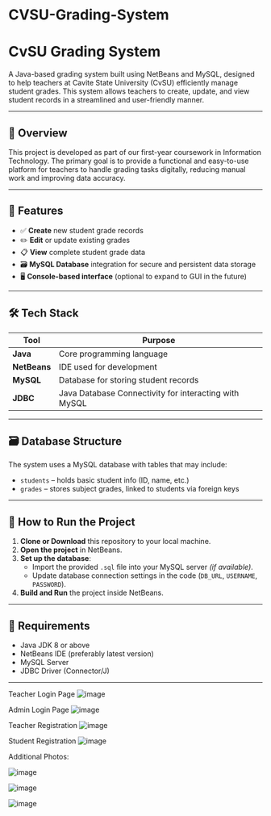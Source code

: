# CVSU-Grading-System

# CvSU Grading System

A Java-based grading system built using NetBeans and MySQL, designed to help teachers at Cavite State University (CvSU) efficiently manage student grades. This system allows teachers to create, update, and view student records in a streamlined and user-friendly manner.

---

## 📘 Overview

This project is developed as part of our first-year coursework in Information Technology. The primary goal is to provide a functional and easy-to-use platform for teachers to handle grading tasks digitally, reducing manual work and improving data accuracy.

---

## 🎯 Features

- ✅ **Create** new student grade records  
- ✏️ **Edit** or update existing grades  
- 📋 **View** complete student grade data  
- 🗃️ **MySQL Database** integration for secure and persistent data storage  
- 🖥️ **Console-based interface** (optional to expand to GUI in the future)

---

## 🛠️ Tech Stack

| Tool | Purpose |
|------|---------|
| **Java** | Core programming language |
| **NetBeans** | IDE used for development |
| **MySQL** | Database for storing student records |
| **JDBC** | Java Database Connectivity for interacting with MySQL |

---

## 🗃️ Database Structure

The system uses a MySQL database with tables that may include:

- `students` – holds basic student info (ID, name, etc.)
- `grades` – stores subject grades, linked to students via foreign keys


---

## 🚀 How to Run the Project

1. **Clone or Download** this repository to your local machine.  
2. **Open the project** in NetBeans.  
3. **Set up the database**:
   - Import the provided `.sql` file into your MySQL server *(if available)*.
   - Update database connection settings in the code (`DB_URL`, `USERNAME`, `PASSWORD`).  
4. **Build and Run** the project inside NetBeans.

---

## 📌 Requirements

- Java JDK 8 or above  
- NetBeans IDE (preferably latest version)  
- MySQL Server  
- JDBC Driver (Connector/J)  

---




Teacher Login Page
![image](https://github.com/user-attachments/assets/f0b0c61b-efe6-4439-afc2-5c00502058c1)





Admin Login Page
![image](https://github.com/user-attachments/assets/a68d08bd-03b7-4437-9b20-bdb00f9d7607)


Teacher Registration
![image](https://github.com/user-attachments/assets/6570a051-ec02-4135-923e-c0f481c90799)


Student Registration
![image](https://github.com/user-attachments/assets/7b1cebef-13b0-42ec-b350-ddd6b391ac84)

Additional Photos: 

![image](https://github.com/user-attachments/assets/4f5cf22e-b431-4618-9155-64692d5a6ef5)

![image](https://github.com/user-attachments/assets/e2250ac0-535c-4995-b79b-9d9290eb5bd0)

![image](https://github.com/user-attachments/assets/5607d486-7128-49a2-9345-7284a3bc8bcd)
